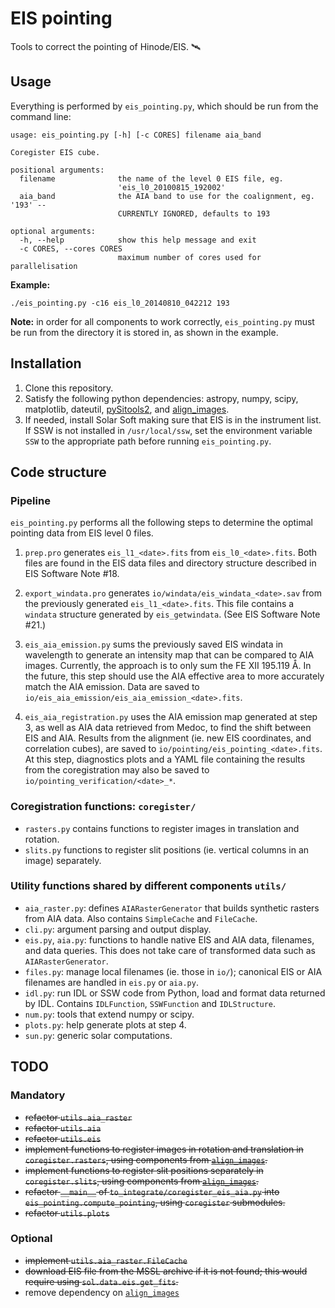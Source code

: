 # EIS pointing

Tools to correct the pointing of Hinode/EIS. 🛰

## Usage

Everything is performed by `eis_pointing.py`, which should be run from the
command line:

~~~
usage: eis_pointing.py [-h] [-c CORES] filename aia_band

Coregister EIS cube.

positional arguments:
  filename              the name of the level 0 EIS file, eg.
                        'eis_l0_20100815_192002'
  aia_band              the AIA band to use for the coalignment, eg. '193' --
                        CURRENTLY IGNORED, defaults to 193

optional arguments:
  -h, --help            show this help message and exit
  -c CORES, --cores CORES
                        maximum number of cores used for parallelisation
~~~

**Example:**

~~~
./eis_pointing.py -c16 eis_l0_20140810_042212 193
~~~

**Note:** in order for all components to work correctly, `eis_pointing.py` must
be run from the directory it is stored in, as shown in the example.

## Installation

1. Clone this repository.
2. Satisfy the following python dependencies: astropy, numpy, scipy,
   matplotlib, dateutil, [pySitools2], and [align_images].
3. If needed, install Solar Soft making sure that EIS is in the instrument list. If SSW
   is not installed in `/usr/local/ssw`, set the environment variable `SSW` to
   the appropriate path before running `eis_pointing.py`.

[pySitools2]: http://medocias.github.io/pySitools2_1.0/
[align_images]: https://git.ias.u-psud.fr/gpelouze/align_images


## Code structure

### Pipeline

`eis_pointing.py` performs all the following steps to determine the optimal
pointing data from EIS level 0 files.

1. `prep.pro` generates `eis_l1_<date>.fits` from `eis_l0_<date>.fits`. Both
   files are found in the EIS data files and directory structure described in
   EIS Software Note #18.

2. `export_windata.pro` generates `io/windata/eis_windata_<date>.sav` from the
   previously generated `eis_l1_<date>.fits`. This file contains a `windata`
   structure generated by `eis_getwindata`. (See EIS Software Note #21.)

3. `eis_aia_emission.py` sums the previously saved EIS windata in wavelength to
   generate an intensity map that can be compared to AIA images. Currently, the
   approach is to only sum the FE XII 195.119 Å. In the future, this step
   should use the AIA effective area to more accurately match the AIA emission.
   Data are saved to `io/eis_aia_emission/eis_aia_emission_<date>.fits`.

4. `eis_aia_registration.py` uses the AIA emission map generated at step 3, as
   well as AIA data retrieved from Medoc, to find the shift between EIS and
   AIA. Results from the alignment (ie. new EIS coordinates, and correlation
   cubes), are saved to `io/pointing/eis_pointing_<date>.fits`. At this step,
   diagnostics plots and a YAML file containing the results from the
   coregistration may also be saved to `io/pointing_verification/<date>_*`.

### Coregistration functions: `coregister/`

- `rasters.py` contains functions to register images in translation and
  rotation.
- `slits.py` functions to register slit positions (ie. vertical columns in an
  image) separately.

### Utility functions shared by different components `utils/`

- `aia_raster.py`: defines `AIARasterGenerator` that builds synthetic rasters
  from AIA data. Also contains `SimpleCache` and `FileCache`.
- `cli.py`: argument parsing and output display.
- `eis.py`, `aia.py`: functions to handle native EIS and AIA data, filenames,
  and data queries. This does not take care of transformed data such as
  `AIARasterGenerator`.
- `files.py`: manage local filenames (ie. those in `io/`); canonical EIS or AIA
  filenames are handled in `eis.py` or `aia.py`.
- `idl.py`: run IDL or SSW code from Python, load and format data returned by
  IDL. Contains `IDLFunction`, `SSWFunction` and `IDLStructure`.
- `num.py`: tools that extend numpy or scipy.
- `plots.py`: help generate plots at step 4.
- `sun.py`: generic solar computations.


## TODO

### Mandatory

- ~~refactor `utils.aia_raster`~~
- ~~refactor `utils.aia`~~
- ~~refactor `utils.eis`~~
- ~~implement functions to register images in rotation and translation in
  `coregister.rasters`, using components from [`align_images`].~~
- ~~implement functions to register slit positions separately in
  `coregister.slits`, using components from [`align_images`].~~
- ~~refactor `__main__` of `to_integrate/coregister_eis_aia.py` into
  `eis_pointing.compute_pointing`, using `coregister` submodules.~~
- ~~refactor `utils.plots`~~

### Optional

- ~~implement `utils.aia_raster.FileCache`~~
- ~~download EIS file from the MSSL archive if it is not found; this would
  require using `sol.data.eis.get_fits`.~~
- remove dependency on [`align_images`]

[`align_images`]: https://git.ias.u-psud.fr/gpelouze/align_images
